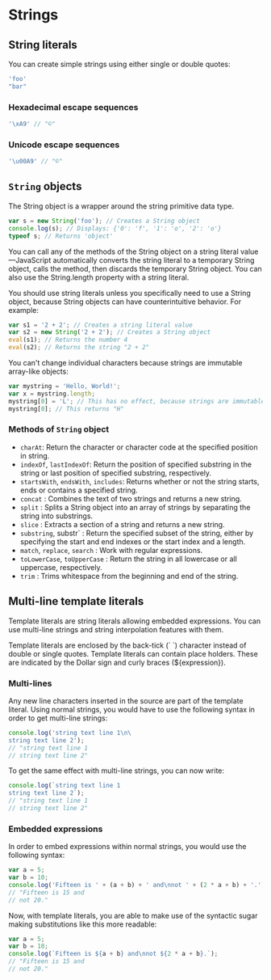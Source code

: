 # Strings

## String literals

You can create simple strings using either single or double quotes:
```javascript
'foo'
"bar"
```
### Hexadecimal escape sequences
```javascript
'\xA9' // "©"
```
### Unicode escape sequences
```javascript
'\u00A9' // "©"
```
## `String` objects
The String object is a wrapper around the string primitive data type.

```javascript
var s = new String('foo'); // Creates a String object
console.log(s); // Displays: {'0': 'f', '1': 'o', '2': 'o'}
typeof s; // Returns 'object'
```

You can call any of the methods of the String object on a string literal value—JavaScript automatically converts the string literal to a temporary String object, calls the method, then discards the temporary String object. You can also use the String.length property with a string literal.

You should use string literals unless you specifically need to use a String object, because String objects can have counterintuitive behavior. For example:
```javascript
var s1 = '2 + 2'; // Creates a string literal value
var s2 = new String('2 + 2'); // Creates a String object
eval(s1); // Returns the number 4
eval(s2); // Returns the string "2 + 2"
```
You can't change individual characters because strings are immutable array-like objects:
```javascript
var mystring = 'Hello, World!';
var x = mystring.length;
mystring[0] = 'L'; // This has no effect, because strings are immutable
mystring[0]; // This returns "H"
```

### Methods of `String` object

- `charAt`: Return the character or character code at the specified position in string.
- `indexOf`, `lastIndexOf`: Return the position of specified substring in the string or last position of specified substring, respectively.
- `startsWith`, `endsWith`, `includes`: Returns whether or not the string starts, ends or contains a specified string.
- `concat` : 	Combines the text of two strings and returns a new string.
- `split` : 	Splits a String object into an array of strings by separating the string into substrings.
- `slice` : 	Extracts a section of a string and returns a new string.
- `substring`, substr` : Return the specified subset of the string, either by specifying the start and end indexes or the start index and a length.
- `match`, `replace`, `search` : Work with regular expressions.
- `toLowerCase`, `toUpperCase` : Return the string in all lowercase or all uppercase, respectively.
- `trim` : Trims whitespace from the beginning and end of the string.

## Multi-line template literals

Template literals are string literals allowing embedded expressions. You can use multi-line strings and string interpolation features with them.

Template literals are enclosed by the back-tick (\` \`) character instead of double or single quotes. Template literals can contain place holders. These are indicated by the Dollar sign and curly braces (${expression}).

### Multi-lines
Any new line characters inserted in the source are part of the template literal. Using normal strings, you would have to use the following syntax in order to get multi-line strings:
```javascript
console.log('string text line 1\n\
string text line 2');
// "string text line 1
// string text line 2"
```
To get the same effect with multi-line strings, you can now write:
```javascript
console.log(`string text line 1
string text line 2`);
// "string text line 1
// string text line 2"
```
### Embedded expressions
In order to embed expressions within normal strings, you would use the following syntax:
```javascript
var a = 5;
var b = 10;
console.log('Fifteen is ' + (a + b) + ' and\nnot ' + (2 * a + b) + '.');
// "Fifteen is 15 and
// not 20."
```
Now, with template literals, you are able to make use of the syntactic sugar making substitutions like this more readable:
```javascript
var a = 5;
var b = 10;
console.log(`Fifteen is ${a + b} and\nnot ${2 * a + b}.`);
// "Fifteen is 15 and
// not 20."
```
